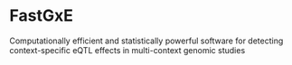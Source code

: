 # FastGxE
Computationally efficient and statistically powerful software for detecting context-specific eQTL effects in multi-context genomic studies
